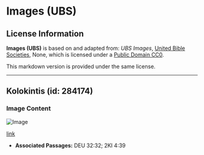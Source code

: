 # Images (UBS)

## License Information

**Images (UBS)** is based on and adapted from: _UBS Images_, [United Bible Societies](https://unitedbiblesocieties.org/), None, which is licensed under a [Public Domain CC0](https://creativecommons.org/public-domain/cc0/).

This markdown version is provided under the same license.



--------------------------------

## Kolokintis (id: 284174)

### Image Content

![Image](https://cdn.aquifer.bible/aquifer-content/resources/Media/WEB-0142_colocynth.jpg)

[link](https://cdn.aquifer.bible/aquifer-content/resources/Media/WEB-0142_colocynth.jpg)

* **Associated Passages:** DEU 32:32; 2KI 4:39

